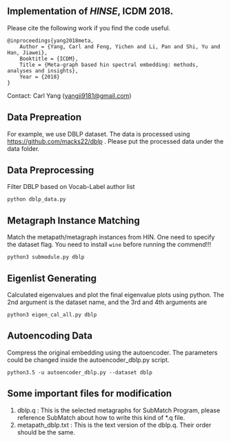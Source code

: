 ## Implementation of *HINSE*, ICDM 2018.

Please cite the following work if you find the code useful.

```
@inproceedings{yang2018meta,
	Author = {Yang, Carl and Feng, Yichen and Li, Pan and Shi, Yu and Han, Jiawei},
	Booktitle = {ICDM},
	Title = {Meta-graph based hin spectral embedding: methods, analyses and insights},
	Year = {2018}
}
```
Contact: Carl Yang (yangji9181@gmail.com)

## Data Prepreation
For example, we use DBLP dataset. The data is processed using https://github.com/macks22/dblp . Please put the processed data under the data folder.

## Data Preprocessing
Filter DBLP based on Vocab-Label author list
```
python dblp_data.py
```

## Metagraph Instance Matching
Match the metapath/metagraph instances from HIN. One need to specify the dataset flag. You need to install ```wine``` before running the commend!!!
```
python3 submodule.py dblp
```

## Eigenlist Generating

Calculated eigenvalues and plot the final eigenvalue plots using python. The 2nd argument is the dataset name, and the 3rd and 4th arguments are
```
python3 eigen_cal_all.py dblp
```

## Autoencoding Data

Compress the original embedding using the autoencoder. The parameters could be changed inside the autoencoder_dblp.py script.

```
python3.5 -u autoencoder_dblp.py --dataset dblp
```
## Some important files for modification

1. dblp.q : This is the selected metagraphs for SubMatch Program, please reference SubMatch about how to write this kind of *.q file.
2. metapath_dblp.txt : This is the text version of the dblp.q. Their order should be the same.
